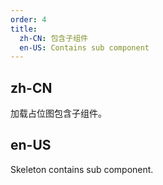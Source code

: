 ```yaml
---
order: 4
title:
  zh-CN: 包含子组件
  en-US: Contains sub component
---
```


 ## zh-CN

 加载占位图包含子组件。

 ## en-US

 Skeleton contains sub component.
